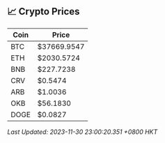 ## 📈 Crypto Prices

| Coin | Price |
| ---- | ----- |
| BTC | $37669.9547 |
| ETH | $2030.5724 |
| BNB | $227.7238 |
| CRV | $0.5474 |
| ARB | $1.0036 |
| OKB | $56.1830 |
| DOGE | $0.0827 |

_Last Updated: 2023-11-30 23:00:20.351 +0800 HKT_
